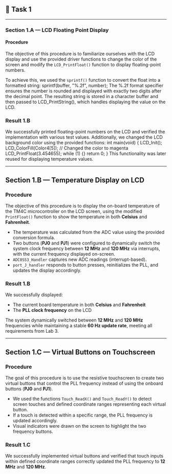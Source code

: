 ## 🧩 Task 1

---

### Section 1.A — LCD Floating Point Display

#### **Procedure**
The objective of this procedure is to familiarize ourselves with the LCD display and use the provided driver functions to change the color of the screen and modify the `LCD_PrintFloat()` function to display floating-point numbers.

To achieve this, we used the `sprintf()` function to convert the float into a formatted string:
sprintf(buffer, "%.2f", number);
The %.2f format specifier ensures the number is rounded and displayed with exactly two digits after the decimal point.
The resulting string is stored in a character buffer and then passed to LCD_PrintString(), which handles displaying the value on the LCD.

### **Result 1.B**

We successfully printed floating-point numbers on the LCD and verified the implementation with various test values.
Additionally, we changed the LCD background color using the provided functions:
int main(void) {
  LCD_Init();    
  LCD_ColorFill(Color4[5]); // Changed the color to magenta
  LCD_PrintFloat(3.454655);
  while (1) {}
  return 0;
}
This functionality was later reused for displaying temperature values.

---

## Section 1.B — Temperature Display on LCD

### **Procedure**

The objective of this procedure is to display the on-board temperature of the TM4C microcontroller on the LCD screen, using the modified `PrintFloat()` function to show the temperature in both **Celsius** and **Fahrenheit**.

- The temperature was calculated from the ADC value using the provided conversion formula.  
- Two buttons (**PJ0** and **PJ1**) were configured to dynamically switch the system clock frequency between **12 MHz** and **120 MHz** via interrupts, with the current frequency displayed on-screen.  
- `ADC0SS3_Handler` captures new ADC readings (interrupt-based).  
- `port_J_handler` responds to button presses, reinitializes the PLL, and updates the display accordingly.

### **Result 1.B**

We successfully displayed:

- The current board temperature in both **Celsius** and **Fahrenheit**  
- The **PLL clock frequency** on the LCD  

The system dynamically switched between **12 MHz** and **120 MHz** frequencies while maintaining a stable **60 Hz update rate**, meeting all requirements from Lab 3.

---

## Section 1.C — Virtual Buttons on Touchscreen

### **Procedure**

The goal of this procedure is to use the resistive touchscreen to create two virtual buttons that control the PLL frequency instead of using the onboard buttons (**PJ0** and **PJ1**).

- We used the functions `Touch_ReadX()` and `Touch_ReadY()` to detect screen touches and defined coordinate ranges representing each virtual button.  
- If a touch is detected within a specific range, the PLL frequency is updated accordingly.  
- Visual indicators were drawn on the screen to highlight the two frequency buttons.

### **Result 1.C**

We successfully implemented virtual buttons and verified that touch inputs within defined coordinate ranges correctly updated the PLL frequency to **12 MHz** and **120 MHz**.
